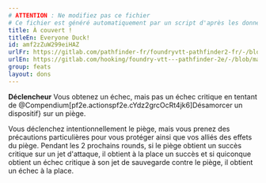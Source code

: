 ```yaml
---
# ATTENTION : Ne modifiez pas ce fichier
# Ce fichier est généré automatiquement par un script d'après les données du module Foundry VTT officiel et de sa traduction
title: À couvert !
titleEn: Everyone Duck!
id: amf2zZuW299eiHAZ
urlFr: https://gitlab.com/pathfinder-fr/foundryvtt-pathfinder2-fr/-/blob/master/data/feats/amf2zZuW299eiHAZ.htm
urlEn: https://gitlab.com/hooking/foundry-vtt---pathfinder-2e/-/blob/master/packs/data/feats.db/everyone-duck.json
group: feats
layout: dons
---
```

**Déclencheur** Vous obtenez un échec, mais pas un échec critique en tentant de @Compendium[pf2e.actionspf2e.cYdz2grcOcRt4jk6]Désamorcer un dispositif} sur un piège.

Vous déclenchez intentionnellement le piège, mais vous prenez des précautions particulières pour vous protéger ainsi que vos alliés des effets du piège. Pendant les 2 prochains rounds, si le piège obtient un succès critique sur un jet d'attaque, il obtient à la place un succès et si quiconque obtient un échec critique à son jet de sauvegarde contre le piège, il obtient un échec à la place.


